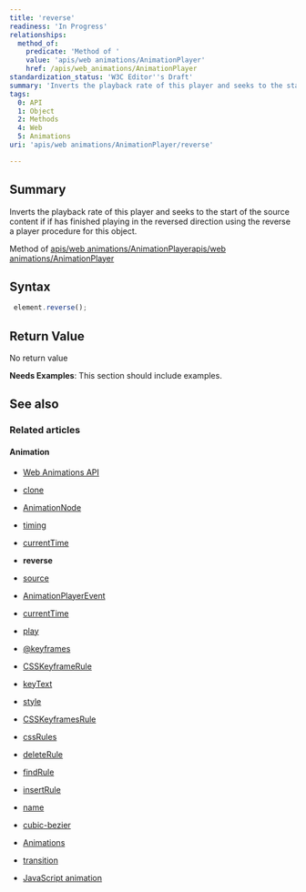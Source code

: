 ```yaml
---
title: 'reverse'
readiness: 'In Progress'
relationships:
  method_of:
    predicate: 'Method of '
    value: 'apis/web animations/AnimationPlayer'
    href: /apis/web_animations/AnimationPlayer
standardization_status: 'W3C Editor''s Draft'
summary: 'Inverts the playback rate of this player and seeks to the start of the source content if if has finished playing in the reversed direction using the reverse a player procedure for this object.'
tags:
  0: API
  1: Object
  2: Methods
  4: Web
  5: Animations
uri: 'apis/web animations/AnimationPlayer/reverse'

---
```

## Summary

Inverts the playback rate of this player and seeks to the start of the source content if if has finished playing in the reversed direction using the reverse a player procedure for this object.

Method of [apis/web animations/AnimationPlayer](/apis/web_animations/AnimationPlayer)[apis/web animations/AnimationPlayer](/apis/web_animations/AnimationPlayer)

## Syntax

``` js
 element.reverse();
```

## Return Value

No return value

**Needs Examples**: This section should include examples.

## See also

### Related articles

#### Animation

-   [Web Animations API](/apis/web_animations)

-   [clone](/apis/web_animations/AnimationEffect/clone)

-   [AnimationNode](/apis/web_animations/AnimationNode)

-   [timing](/apis/web_animations/AnimationNode/timing)

-   [currentTime](/apis/web_animations/AnimationPlayer/currentTime)

-   **reverse**

-   [source](/apis/web_animations/AnimationPlayer/source)

-   [AnimationPlayerEvent](/apis/web_animations/AnimationPlayerEvent)

-   [currentTime](/apis/web_animations/AnimationTimeline/currentTime)

-   [play](/apis/web_animations/AnimationTimeline/play)

-   [@keyframes](/css/atrules/@keyframes)

-   [CSSKeyframeRule](/css/cssom/CSSKeyframeRule)

-   [keyText](/css/cssom/CSSKeyframeRule/keyText)

-   [style](/css/cssom/CSSKeyframeRule/style)

-   [CSSKeyframesRule](/css/cssom/CSSKeyframesRule)

-   [cssRules](/css/cssom/CSSKeyframesRule/cssRules)

-   [deleteRule](/css/cssom/CSSKeyframesRule/deleteRule)

-   [findRule](/css/cssom/CSSKeyframesRule/findRule)

-   [insertRule](/css/cssom/CSSKeyframesRule/insertRule)

-   [name](/css/cssom/CSSKeyframesRule/name)

-   [cubic-bezier](/css/functions/cubic-bezier)

-   [Animations](/css/properties/animations)

-   [transition](/css/properties/transition)

-   [JavaScript animation](/tutorials/animation_in_javascript_2)
